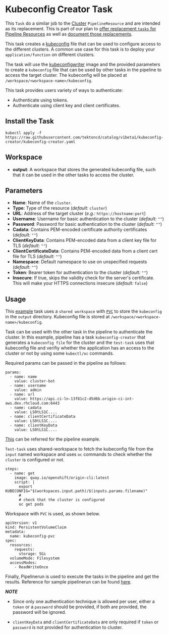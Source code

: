 # Kubeconfig Creator Task

This `Task` do a similar job to the [Cluster](https://github.com/tektoncd/pipeline/blob/master/docs/resources.md#cluster-resource) 
`PipelineResource` and
are intended as its replacement. This is part of our plan to [offer replacement
`tasks` for Pipeline Resources](https://github.com/tektoncd/catalog/issues/95)
as well as
[document those replacements](https://github.com/tektoncd/pipeline/issues/1369).

This task creates a [kubeconfig](https://kubernetes.io/docs/tasks/access-application-cluster/configure-access-multiple-clusters/)
file that can be used to configure access to the different clusters.
A common use case for this task is to deploy your `application/function` on different clusters.

The task will use the [kubeconfigwriter](https://github.com/tektoncd/pipeline/blob/master/cmd/kubeconfigwriter/main.go) 
image and the provided parameters to create a `kubeconfig` file that can be used by other tasks
in the pipeline to access the target cluster. The kubeconfig will be placed at 
`/workspace/<workspace-name>/kubeconfig`.

This task provides users variety of ways to authenticate:
- Authenticate using tokens.
- Authenticate using client key and client certificates.

## Install the Task

```
kubectl apply -f https://raw.githubusercontent.com/tektoncd/catalog/v1beta1/kubeconfig-creator/kubeconfig-creator.yaml
```

## Workspace

* **output**: A workspace that stores the generated kubeconfig file, such that it can be used in the other tasks to access the cluster.


## Parameters

* **Name**: Name of the `cluster`.
* **Type**: Type of the resource (_default:_
  `cluster`)
* **URL**: Address of the target cluster (_e.g.:_ 
  `https://hostname:port`)
* **Username**: Username for basic authentication to the cluster
(_default:_ `""`)
* **Password**: Password for basic authentication to the cluster
(_default:_ `""`)
* **Cadata**: Contains PEM-encoded certificate authority certificates
(_default:_ `""`)
* **ClientKeyData**: Contains PEM-encoded data from a client key file for TLS
(_default:_ `""`)
* **ClientCertificateData**: Contains PEM-encoded data from a client cert file for TLS 
(_default:_ `""`)
* **Namespace**: Default namespace to use on unspecified requests
(_default:_ `""`)
* **Token**: Bearer token for authentication to the cluster
(_default:_ `""`)
* **Insecure**:  If true, skips the validity check for the server's certificate. 
This will make your HTTPS connections insecure
(_default:_ `false`)


## Usage

This [example](../kubeconfig-creator/example) task uses a 
`shared workspace` with [`PVC`](https://kubernetes.io/docs/concepts/storage/persistent-volumes) 
to store the `kubeconfig` in the `output` directory. 
Kubeconfig file is stored at `/workspace/<workspace-name>/kubeconfig`.

Task can be used with the other task in the pipeline to authenticate the cluster.
In this example, pipeline has a task `kubeconfig-creator` that generates a 
`kubeconfig file` for the cluster and the `test-task` uses that kubeconfig file and verifiy whether the
application has an access to the cluster or not by using some `kubectl/oc` commands.

Required params can be passed in the pipeline as follows:

```
params:
  - name: name
    value: cluster-bot
  - name: username
    value: admin
  - name: url
    value: https://api.ci-ln-13f81c2-d5d6b.origin-ci-int-aws.dev.rhcloud.com:6443
  - name: cadata
    value: LS0tLS1C....
  - name: clientCertificateData
    value: LS0tLS1C....
  - name: clientKeyData
    value: LS0tLS1C....
```
[This](../kubeconfig-creator/example/pipeline.yaml) can be referred for the pipeline example.


`Test-task` uses shared-workspace to fetch the kubeconfig file from the
`input` named workspace and uses `oc` commands to check whether
 the `cluster` is configured or not.

```
steps:
  - name: get
    image: quay.io/openshift/origin-cli:latest
    script: |
      export KUBECONFIG="$(workspaces.input.path)/$(inputs.params.filename)"
      #
      # check that the cluster is configured
      oc get pods
```

Workspace with `PVC` is used, as shown below.
```
apiVersion: v1
kind: PersistentVolumeClaim
metadata:
  name: kubeconfig-pvc
spec:
  resources:
    requests:
      storage: 5Gi
  volumeMode: Filesystem
  accessModes:
    - ReadWriteOnce
   ```

 Finally, Pipelinerun is used to execute the tasks in the pipeline and get the results.
 Reference for sample pipelinerun can be found [here](../kubeconfig-creator/example/pipelinerun.yaml).
 
***NOTE***

- Since only one authentication technique is allowed per user, either a `token` or a `password` should be provided, if both are provided, the password will be ignored.

- `clientKeyData` and `clientCertificateData` are only required if `token` or `password` is not provided for authentication to cluster.